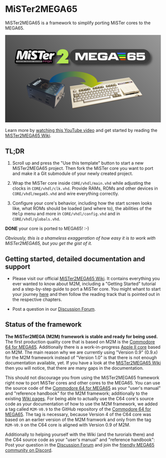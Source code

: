 MiSTer2MEGA65
=============

MiSTer2MEGA65 is a framework to simplify porting MiSTer cores to the MEGA65.

![Title Image](doc/wiki/assets/MiSTer2MEGA65-Title.png)

Learn more by
[watching this YouTube video](https://youtu.be/9Ib7z64z9N4)
and get started by reading the
[MiSTer2MEGA65 Wiki](https://github.com/sy2002/MiSTer2MEGA65/wiki).

TL;DR
-----

1. Scroll up and press the "Use this template" button to start a new
   MiSTer2MEGA65 project. Then fork the MiSTer core you want to port
   and make it a Git submodule of your newly created project.

2. Wrap the MiSTer core inside `CORE/vhdl/main.vhd` while
   adjusting the clocks in `CORE/vhdl/clk.vhd`. Provide RAMs, ROMs and other
   devices in `CORE/vhdl/mega65.vhd` and wire everything correctly.

3. Configure your core's behavior, including how the start screen looks like,
   what ROMs should be loaded (and where to), the abilities of the
   <kbd>Help</kbd> menu and more in `CORE/vhdl/config.vhd` and in
   `CORE/vhdl/globals.vhd`.

**DONE** your core is ported to MEGA65! :-)

*Obviously, this is a shameless exaggeration of how easy it is to work with
MiSTer2MEGA65, but you get the gist of it.*

Getting started, detailed documentation and support
---------------------------------------------------

* Please visit our official
  [MiSTer2MEGA65 Wiki](https://github.com/sy2002/MiSTer2MEGA65/wiki). It
  contains everything you ever wanted to know about M2M, including a
  "Getting Started" tutorial and a step-by-step guide to port a MiSTer core.
  You might whant to start your journey
  [here](https://github.com/sy2002/MiSTer2MEGA65/wiki/1.-What-is-MiSTer2MEGA65)
  and then follow the reading track that is pointed out in the
  respective chapters.

* Post a question in our
  [Discussion Forum](https://github.com/sy2002/MiSTer2MEGA65/discussions).

Status of the framework
-----------------------

**The MiSTer2MEGA (M2M) framework is stable and ready for being used.**
The first production quality core that is based on M2M is the
[Commodore 64 for MEGA65](https://github.com/MJoergen/C64MEGA65/tree/M2M-V0.9).
Additionally there is a work-in-progress
[Apple II core](https://github.com/lydon42/Apple-II_MEGA65/tree/progress)
based on M2M. The main reason why we are currently using "Version 0.9"
(0.9.x) for the M2M framework instead of "Version 1.0" is that there is not
enough documentation available, yet. If you have a look at the
[MiSTer2MEGA65 Wiki](https://github.com/sy2002/MiSTer2MEGA65/wiki)
then you will notice, that there are many gaps in the documentation.

This should not discourage you from using the MiSTer2MEGA65 framework right
now to port MiSTer cores and other cores to the MEGA65. You can use the
source code of the
[Commodore 64 for MEGA65](https://github.com/MJoergen/C64MEGA65/tree/M2M-V0.9)
as your "user's manual" and "reference handbook" for the M2M framework;
additionally to the existing
[Wiki pages](https://github.com/sy2002/MiSTer2MEGA65/wiki).
For being able to actually use the C64 core's source code as your
documentation of how to use the M2M framework, we added a tag called
`M2M-V0.9` to the GitHub repository of the
[Commodore 64 for MEGA65](https://github.com/MJoergen/C64MEGA65/tree/M2M-V0.9).
The tag is necessary, because Version 4 of the C64 core was based on an
earlier version of the M2M framwork and only from the tag `M2M-V0.9` on the
C64 core is aligned with Version 0.9 of M2M.

Additionally to helping yourself with the Wiki (and the turorials there) and
the C64 source code as your "user's manual" and "reference handbook": Post
your question in the
[Discussion Forum](https://github.com/sy2002/MiSTer2MEGA65/discussions)
and join the
[friendly MEGA65 community on Discord](https://discord.gg/PMBxcDvbX8).
